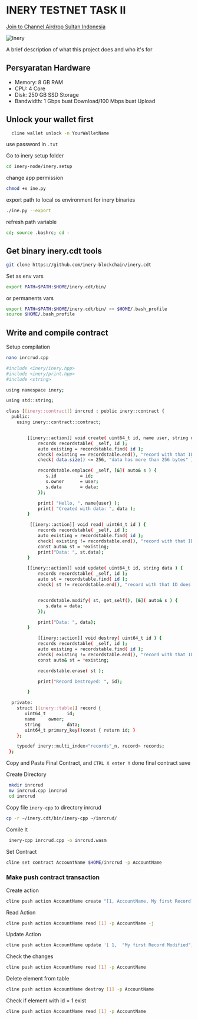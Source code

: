 
# INERY TESTNET TASK II
<p style="font-size:14px" align="left">
<a href="https://t.me/airdropsultanindonesia" target="_blank">Join to Channel Airdrop Sultan Indonesia</a>
</p>

![Inery](https://user-images.githubusercontent.com/65535542/191928956-e06ca9cd-a640-4553-aeb4-ac9706a3b810.png#/)


A brief description of what this project does and who it's for


## Persyaratan Hardware

- Memory: 8 GB RAM
- CPU: 4 Core
- Disk: 250 GB SSD Storage
- Bandwidth: 1 Gbps buat Download/100 Mbps buat Upload

## Unlock your wallet first
```bash
  cline wallet unlock -n YourWalletName
```
use password in ```.txt```

Go to inery setup folder

```bash
cd inery-node/inery.setup
```

change app permission

```bash
chmod +x ine.py
```

export path to local os environment for inery binaries

```bash
./ine.py --export
```
refresh path variable
```bash
cd; source .bashrc; cd -
```

## Get binary inery.cdt tools

```bash
git clone https://github.com/inery-blockchain/inery.cdt
```

Set as env vars
```bash
export PATH=$PATH:$HOME/inery.cdt/bin/
```

or permanents vars
```bash
export PATH=$PATH:$HOME/inery.cdt/bin/ >> $HOME/.bash_profile
source $HOME/.bash_profile
```


## Write and compile contract

Setup compilation

```bash
nano inrcrud.cpp
```

```bash
#include <inery/inery.hpp>
#include <inery/print.hpp>
#include <string>

using namespace inery;

using std::string;

class [[inery::contract]] inrcrud : public inery::contract {
  public:
    using inery::contract::contract;


        [[inery::action]] void create( uint64_t id, name user, string data ) {
            records recordstable( _self, id );
            auto existing = recordstable.find( id );
            check( existing == recordstable.end(), "record with that ID already exists" );
            check( data.size() <= 256, "data has more than 256 bytes" );

            recordstable.emplace( _self, [&]( auto& s ) {
               s.id         = id;
               s.owner      = user;
               s.data       = data;
            });

            print( "Hello, ", name{user} );
            print( "Created with data: ", data );
        }

         [[inery::action]] void read( uint64_t id ) {
            records recordstable( _self, id );
            auto existing = recordstable.find( id );
            check( existing != recordstable.end(), "record with that ID does not exist" );
            const auto& st = *existing;
            print("Data: ", st.data);
        }

        [[inery::action]] void update( uint64_t id, string data ) {
            records recordstable( _self, id );
            auto st = recordstable.find( id );
            check( st != recordstable.end(), "record with that ID does not exist" );


            recordstable.modify( st, get_self(), [&]( auto& s ) {
               s.data = data;
            });

            print("Data: ", data);
        }

            [[inery::action]] void destroy( uint64_t id ) {
            records recordstable( _self, id );
            auto existing = recordstable.find( id );
            check( existing != recordstable.end(), "record with that ID does not exist" );
            const auto& st = *existing;

            recordstable.erase( st );

            print("Record Destroyed: ", id);

        }

  private:
    struct [[inery::table]] record {
       uint64_t        id;
       name     owner;
       string          data;
       uint64_t primary_key()const { return id; }
    };

    typedef inery::multi_index<"records"_n, record> records;
 };

```
Copy and Paste Final Contract, and ```CTRL X enter Y``` done final contract save

Create Directory

```bash
 mkdir inrcrud
 mv inrcrud.cpp inrcrud
 cd inrcrud
 ```

Copy file ```inery-cpp``` to directory inrcrud

```bash
cp -r ~/inery.cdt/bin/inery-cpp ~/inrcrud/
```

Comile It

```bash
 inery-cpp inrcrud.cpp -o inrcrud.wasm
 ```

Set Contract
```bash
cline set contract AccountName $HOME/inrcrud -p AccountName
```

### Make push contract transaction

Create action
```bash
cline push action AccountName create "[1, AccountName, My first Record]" -p AccountName -j
```

Read Action
```bash
cline push action AccountName read [1] -p AccountName -j
```

Update Action
```bash
cline push action AccountName update '[ 1,  "My first Record Modified"]' -p AccountName -j
```

Check the changes
```bash
cline push action AccountName read [1] -p AccountName
```

Delete element from table

```bash
cline push action AccountName destroy [1] -p AccountName
```

Check if element with id = 1 exist

```bash
cline push action AccountName read [1] -p AccountName
```